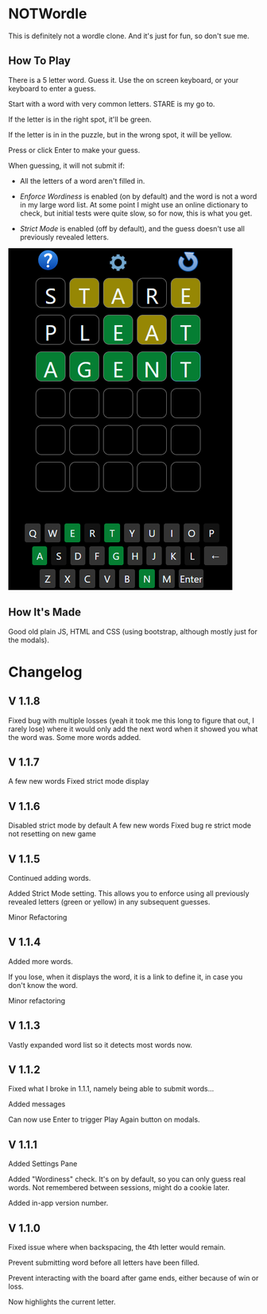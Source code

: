 # NOTWordle
This is definitely not a wordle clone. And it's just for fun, so don't sue me.

How To Play
---

There is a 5 letter word. Guess it.
Use the on screen keyboard, or your keyboard to enter a guess.

Start with a word with very common letters.  STARE is my go to.

If the letter is in the right spot, it'll be green.

If the letter is in in the puzzle, but in the wrong spot, it will be yellow.

Press or click Enter to make your guess.


When guessing, it will not submit if: 

- All the letters of a word aren't filled in.

- *Enforce Wordiness* is enabled (on by default) and the word is not a word in my large word list.  At some point I might use an online dictionary to check, but initial tests were quite slow, so for now, this is what you get. 

- *Strict Mode* is enabled (off by default), and the guess doesn't use all previously revealed letters. 


![image](images/game.png)

How It's Made
---

Good old plain JS, HTML and CSS (using bootstrap, although mostly just for the modals).


# Changelog


V 1.1.8
---
Fixed bug with multiple losses (yeah it took me this long to figure that out, I rarely lose) where it would only add the next word when it showed you what the word was. 
Some more words added. 


V 1.1.7
---
A few new words
Fixed strict mode display

V 1.1.6
---
Disabled strict mode by default
A few new words
Fixed bug re strict mode not resetting on new game

V 1.1.5
---
Continued adding words.

Added Strict Mode setting.  This allows you to enforce using all previously revealed letters (green or yellow) in any subsequent guesses.  

Minor Refactoring

V 1.1.4
---
Added more words.

If you lose, when it displays the word, it is a link to define it, in case you don't know the word.  

Minor refactoring

V 1.1.3
---
Vastly expanded word list so it detects most words now. 

V 1.1.2
---
Fixed what I broke in 1.1.1, namely being able to submit words...

Added messages

Can now use Enter to trigger Play Again button on modals.

V 1.1.1
---
Added Settings Pane

Added "Wordiness" check.  It's on by default, so you can only guess real words. Not remembered between sessions, might do a cookie later.

Added in-app version number.

V 1.1.0
---
Fixed issue where when backspacing, the 4th letter would remain.  

Prevent submitting word before all letters have been filled.

Prevent interacting with the board after game ends, either because of win or loss. 

Now highlights the current letter.

